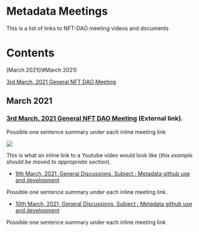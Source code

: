 # Metadata Meetings

This is a list of links to NFT-DAO meeting videos and documents

# Contents
[March 2021](#March 2021)

[3rd March, 2021 General NFT DAO Meeting](#an-intial-metadata-proposal)

## March 2021

### [3rd March, 2021 General NFT DAO Meeting](https://www.youtube.com/watch?v=_u7mcBvEwbQ) (External link).

Possible one sentence summary under each inline meeting link

[![](http://img.youtube.com/vi/_u7mcBvEwbQ/0.jpg)](http://www.youtube.com/watch?v=_u7mcBvEwbQ "NFT DAO Meeting 3/3/21")

This is what an inline link to a Youtube video would look like (*this example should be moved to appropriate section*).


* [9th March, 2021, General Discussions, Subject : Metadata github use and development](2021-03-09-Metadata-github.md)

Possible one sentence summary under each inline meeting link.

* [10th March, 2021, General Discussions, Subject : Metadata github use and development](2021-03-10-Metadata-github.md)

Possible one sentence summary under each inline meeting link
